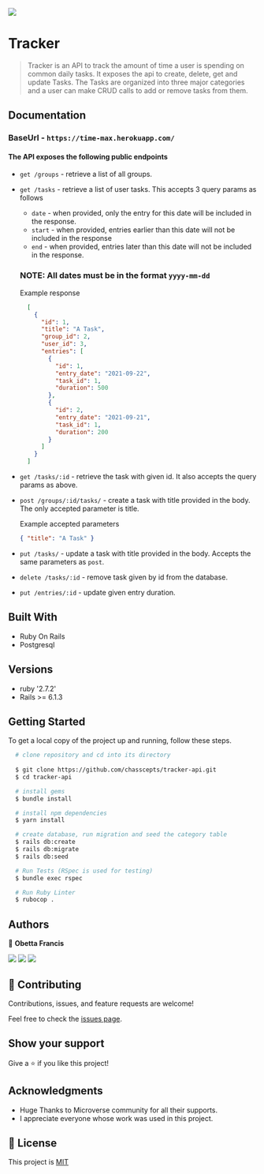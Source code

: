 ![](https://img.shields.io/badge/Microverse-blueviolet)

# Tracker

> Tracker is an API to track the amount of time a user is spending on common daily tasks. It exposes the api to create, delete, get and update Tasks. The Tasks are organized into three major categories and a user can make CRUD calls to add or remove tasks from them.

## Documentation

### BaseUrl - `https://time-max.herokuapp.com/`

#### The API exposes the following public endpoints

- `get /groups` - retrieve a list of all groups.
- `get /tasks` - retrieve a list of user tasks. This accepts 3 query params as follows
  - `date` - when provided, only the entry for this date will be included in the response.
  - `start` - when provided, entries earlier than this date will not be included in the response
  - `end` - when provided, entries later than this date will not be included in the response.
  ### NOTE: All dates must be in the format `yyyy-mm-dd`
  Example response
  ```json
    [
      {
        "id": 1,
        "title": "A Task",
        "group_id": 2,
        "user_id": 3,
        "entries": [
          {
            "id": 1,
            "entry_date": "2021-09-22",
            "task_id": 1,
            "duration": 500
          },
          {
            "id": 2,
            "entry_date": "2021-09-21",
            "task_id": 1,
            "duration": 200
          }
        ]
      }
    ]
  ```
- `get /tasks/:id` - retrieve the task with given id. It also accepts the query params as above.
- `post /groups/:id/tasks/` - create a task with title provided in the body. The only accepted parameter is title.

  Example accepted parameters
  ```json
  { "title": "A Task" }
  ```
- `put /tasks/` - update a task with title provided in the body. Accepts the same parameters as `post`.
- `delete /tasks/:id` - remove task given by id from the database.
- `put /entries/:id` - update given entry duration.

## Built With

- Ruby On Rails
- Postgresql

## Versions
- ruby '2.7.2'
- Rails >= 6.1.3

## Getting Started

To get a local copy of the project up and running, follow these steps.

```bash
  # clone repository and cd into its directory
  
  $ git clone https://github.com/chasscepts/tracker-api.git
  $ cd tracker-api

  # install gems
  $ bundle install

  # install npm dependencies
  $ yarn install

  # create database, run migration and seed the category table
  $ rails db:create
  $ rails db:migrate
  $ rails db:seed

  # Run Tests (RSpec is used for testing)
  $ bundle exec rspec

  # Run Ruby Linter
  $ rubocop .

```

##

## Authors

👤 **Obetta Francis**

[![](https://img.shields.io/badge/GitHub-100000?style=for-the-badge&logo=github&logoColor=white)](https://github.com/chasscepts) [![](https://img.shields.io/badge/Twitter-1DA1F2?style=for-the-badge&logo=twitter&logoColor=white)](https://twitter.com/chasscepts) [![](https://img.shields.io/badge/LinkedIn-0077B5?style=for-the-badge&logo=linkedin&logoColor=white)](https://www.linkedin.com/in/chasscepts/)

## 🤝 Contributing

Contributions, issues, and feature requests are welcome!

Feel free to check the [issues page](https://github.com/chasscepts/tracker-api/issues).

## Show your support

Give a ⭐️ if you like this project!

## Acknowledgments

- Huge Thanks to Microverse community for all their supports.
- I appreciate everyone whose work was used in this project.

## 📝 License

This project is [MIT](./LICENSE)
